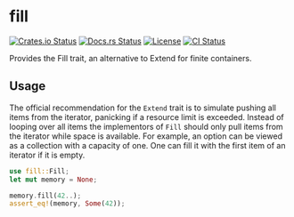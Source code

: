 # fill

[![Crates.io Status](https://img.shields.io/crates/v/fill.svg)](https://crates.io/crates/fill)
[![Docs.rs Status](https://docs.rs/fill/badge.svg)](https://docs.rs/fill/)
[![License](https://img.shields.io/badge/license-Zlib-blue.svg)](https://raw.githubusercontent.com/HeroicKatora/static-alloc/master/LICENSE.ZLIB)
[![CI Status](https://api.cirrus-ci.com/github/HeroicKatora/static-alloc.svg)](https://cirrus-ci.com/github/HeroicKatora/static-alloc)

Provides the Fill trait, an alternative to Extend for finite containers.

## Usage

The official recommendation for the `Extend` trait is to simulate pushing all
items from the iterator, panicking if a resource limit is exceeded.  Instead of
looping over all items the implementors of `Fill` should only pull items from
the iterator while space is available. For example, an option can be viewed as
a collection with a capacity of one. One can fill it with the first item of an
iterator if it is empty.

```rust
use fill::Fill;
let mut memory = None;

memory.fill(42..);
assert_eq!(memory, Some(42));
```
